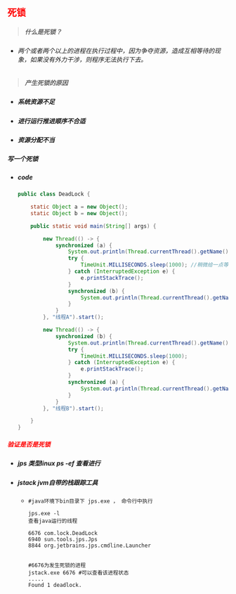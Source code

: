 ## <font color='red'>死锁</font>



> ##### 什么是死锁？

- ###### 两个或者两个以上的进程在执行过程中，因为争夺资源，造成互相等待的现象，如果没有外力干涉，则程序无法执行下去。





> ##### 产生死锁的原因

- ##### 系统资源不足

- ##### 进行运行推进顺序不合适

- ##### 资源分配不当





##### 写一个死锁

- ##### code

  ```java
  public class DeadLock {
  
      static Object a = new Object();
      static Object b = new Object();
  
      public static void main(String[] args) {
  
          new Thread(() -> {
              synchronized (a) {
                  System.out.println(Thread.currentThread().getName() + "执行了，尝试获取锁b");
                  try {
                      TimeUnit.MILLISECONDS.sleep(1000); //稍微给一点等待时间
                  } catch (InterruptedException e) {
                      e.printStackTrace();
                  }
                  synchronized (b) {
                      System.out.println(Thread.currentThread().getName() + "执行了，获取到锁b");
                  }
              }
          }, "线程A").start();
  
          new Thread(() -> {
              synchronized (b) {
                  System.out.println(Thread.currentThread().getName() + "执行了，尝试获取锁a");
                  try {
                      TimeUnit.MILLISECONDS.sleep(1000);
                  } catch (InterruptedException e) {
                      e.printStackTrace();
                  }
                  synchronized (a) {
                      System.out.println(Thread.currentThread().getName() + "执行了，获取到锁a");
                  }
              }
          }, "线程B").start();
  
      }
  }
  
  ```





##### <font color='red'>验证是否是死锁</font>

- ##### jps 	类型linux ps -ef 查看进行

- ##### jstack      jvm自带的栈跟踪工具

  - ```shell
    #java环境下bin目录下 jps.exe ， 命令行中执行
    
    jps.exe -l 
    查看java运行的线程
    
    6676 com.lock.DeadLock
    6940 sun.tools.jps.Jps
    8844 org.jetbrains.jps.cmdline.Launcher
    
    
    #6676为发生死锁的进程
    jstack.exe 6676 #可以查看该进程状态
    .....
    Found 1 deadlock.
    ```

    







